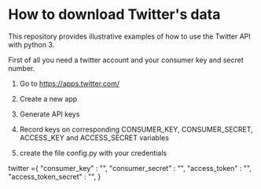 # How to download Twitter's data

This repository provides illustrative examples of how to use the Twitter API with python 3.

First of all you need a twitter account and your consumer key and secret number.

1. Go to https://apps.twitter.com/

2. Create a new app

3. Generate API keys 

4. Record keys on corresponding CONSUMER_KEY, CONSUMER_SECRET, ACCESS_KEY and ACCESS_SECRET variables

5. create the file config.py with your credentials

twitter ={
    "consumer_key"          : "",
    "consumer_secret"       : "",
    "access_token"          : "",
    "access_token_secret"   : "",
}
